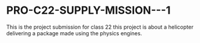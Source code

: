 # PRO-C22-SUPPLY-MISSION---1
This is the project submission for class 22 this project is about a helicopter delivering a package made using the physics engines.
